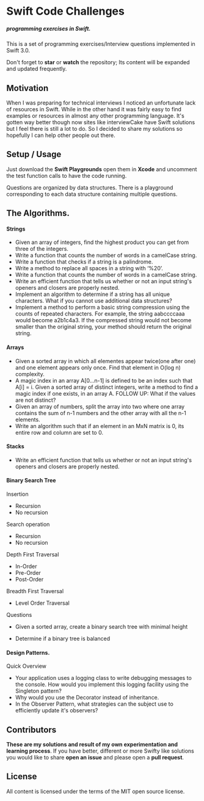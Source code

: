 # Swift Code Challenges
##### programming exercises in Swift.
This is a set of programming exercises/Interview questions implemented in Swift 3.0.

Don't forget to **star** or **watch** the repository; Its content will be expanded and updated frequently.

## Motivation

When I was preparing for technical interviews I noticed an unfortunate lack of resources in Swift.
While in the other hand it was fairly easy to find examples or resources in almost any other programming language. It's gotten way better though now sites like interviewCake have Swift solutions but I feel there is still a lot to do. So I decided to share my solutions so hopefully I can help other people out there.

## Setup / Usage

Just download the **Swift Playgrounds** open them in **Xcode** and uncomment the test function calls to have the code running.

Questions are organized by data structures. There is a playground corresponding to each data structure containing multiple questions.

## The Algorithms.

#### Strings
- Given an array of integers, find the highest product you can get from three of the integers.
- Write a function that counts the number of words in a camelCase string.
- Write a function that checks if a string is a palindrome.
- Write a method to replace all spaces in a string with ‘%20’.
- Write a function that counts the number of words in a camelCase string.
- Write an efficient function that tells us whether or not an input string's openers and closers are properly nested.
- Implement an algorithm to determine if a string has all unique characters. What if you cannot use additional data structures?
- Implement a method to perform a basic string compression using the counts of repeated characters. For example, the string aabccccaaa would become a2b1c4a3. If the compressed string would not become smaller than the original string, your method should return the original string.

#### Arrays
- Given a sorted array in which all elementes appear twice(one after one) and one element appears only once. Find that element in O(log n) complexity.
- A magic index in an array A[0…n-1] is defined to be an index such that A[i] = i. Given a sorted array of distinct integers, write a method to find a magic index if one exists, in an array A. FOLLOW UP: What if the values are not distinct?
- Given an array of numbers, split the array into two where one array contains the sum of n-1 numbers and the other array with all the n-1 elements.
- Write an algorithm such that if an element in an MxN matrix is 0, its entire row and column are set to 0.


#### Stacks

- Write an efficient function that tells us whether or not an input string's openers and closers are properly nested.


#### Binary Search Tree
Insertion
- Recursion
- No recursion

Search operation
- Recursion
- No recursion

Depth First Traversal
- In-Order
- Pre-Order
- Post-Order

Breadth First Traversal
- Level Order Traversal

Questions
- Given a sorted array, create a binary search tree with minimal height

- Determine if a binary tree is balanced

#### Design Patterns.
Quick Overview
- Your application uses a logging class to write debugging messages to the console. How would you implement this logging facility using the Singleton pattern?
- Why would you use the Decorator instead of inheritance.
- In the Observer Pattern, what strategies can the subject use to efficiently update it's observers?


## Contributors

**These are my solutions and result of my own experimentation and learning process**. If you have better, different or more Swifty like solutions you would like to share **open an issue** and please open a **pull request**.

## License

All content is licensed under the terms of the MIT open source license.
